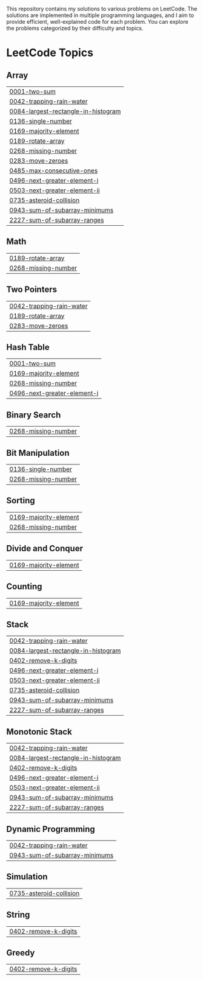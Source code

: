 This repository contains my solutions to various problems on LeetCode. The solutions are implemented in multiple programming languages, and I aim to provide efficient, well-explained code for each problem. You can explore the problems categorized by their difficulty and topics.

<!---LeetCode Topics Start-->
# LeetCode Topics
## Array
|  |
| ------- |
| [0001-two-sum](https://github.com/AnishaKumari82/leetcode/tree/master/0001-two-sum) |
| [0042-trapping-rain-water](https://github.com/AnishaKumari82/leetcode/tree/master/0042-trapping-rain-water) |
| [0084-largest-rectangle-in-histogram](https://github.com/AnishaKumari82/leetcode/tree/master/0084-largest-rectangle-in-histogram) |
| [0136-single-number](https://github.com/AnishaKumari82/leetcode/tree/master/0136-single-number) |
| [0169-majority-element](https://github.com/AnishaKumari82/leetcode/tree/master/0169-majority-element) |
| [0189-rotate-array](https://github.com/AnishaKumari82/leetcode/tree/master/0189-rotate-array) |
| [0268-missing-number](https://github.com/AnishaKumari82/leetcode/tree/master/0268-missing-number) |
| [0283-move-zeroes](https://github.com/AnishaKumari82/leetcode/tree/master/0283-move-zeroes) |
| [0485-max-consecutive-ones](https://github.com/AnishaKumari82/leetcode/tree/master/0485-max-consecutive-ones) |
| [0496-next-greater-element-i](https://github.com/AnishaKumari82/leetcode/tree/master/0496-next-greater-element-i) |
| [0503-next-greater-element-ii](https://github.com/AnishaKumari82/leetcode/tree/master/0503-next-greater-element-ii) |
| [0735-asteroid-collision](https://github.com/AnishaKumari82/leetcode/tree/master/0735-asteroid-collision) |
| [0943-sum-of-subarray-minimums](https://github.com/AnishaKumari82/leetcode/tree/master/0943-sum-of-subarray-minimums) |
| [2227-sum-of-subarray-ranges](https://github.com/AnishaKumari82/leetcode/tree/master/2227-sum-of-subarray-ranges) |
## Math
|  |
| ------- |
| [0189-rotate-array](https://github.com/AnishaKumari82/leetcode/tree/master/0189-rotate-array) |
| [0268-missing-number](https://github.com/AnishaKumari82/leetcode/tree/master/0268-missing-number) |
## Two Pointers
|  |
| ------- |
| [0042-trapping-rain-water](https://github.com/AnishaKumari82/leetcode/tree/master/0042-trapping-rain-water) |
| [0189-rotate-array](https://github.com/AnishaKumari82/leetcode/tree/master/0189-rotate-array) |
| [0283-move-zeroes](https://github.com/AnishaKumari82/leetcode/tree/master/0283-move-zeroes) |
## Hash Table
|  |
| ------- |
| [0001-two-sum](https://github.com/AnishaKumari82/leetcode/tree/master/0001-two-sum) |
| [0169-majority-element](https://github.com/AnishaKumari82/leetcode/tree/master/0169-majority-element) |
| [0268-missing-number](https://github.com/AnishaKumari82/leetcode/tree/master/0268-missing-number) |
| [0496-next-greater-element-i](https://github.com/AnishaKumari82/leetcode/tree/master/0496-next-greater-element-i) |
## Binary Search
|  |
| ------- |
| [0268-missing-number](https://github.com/AnishaKumari82/leetcode/tree/master/0268-missing-number) |
## Bit Manipulation
|  |
| ------- |
| [0136-single-number](https://github.com/AnishaKumari82/leetcode/tree/master/0136-single-number) |
| [0268-missing-number](https://github.com/AnishaKumari82/leetcode/tree/master/0268-missing-number) |
## Sorting
|  |
| ------- |
| [0169-majority-element](https://github.com/AnishaKumari82/leetcode/tree/master/0169-majority-element) |
| [0268-missing-number](https://github.com/AnishaKumari82/leetcode/tree/master/0268-missing-number) |
## Divide and Conquer
|  |
| ------- |
| [0169-majority-element](https://github.com/AnishaKumari82/leetcode/tree/master/0169-majority-element) |
## Counting
|  |
| ------- |
| [0169-majority-element](https://github.com/AnishaKumari82/leetcode/tree/master/0169-majority-element) |
## Stack
|  |
| ------- |
| [0042-trapping-rain-water](https://github.com/AnishaKumari82/leetcode/tree/master/0042-trapping-rain-water) |
| [0084-largest-rectangle-in-histogram](https://github.com/AnishaKumari82/leetcode/tree/master/0084-largest-rectangle-in-histogram) |
| [0402-remove-k-digits](https://github.com/AnishaKumari82/leetcode/tree/master/0402-remove-k-digits) |
| [0496-next-greater-element-i](https://github.com/AnishaKumari82/leetcode/tree/master/0496-next-greater-element-i) |
| [0503-next-greater-element-ii](https://github.com/AnishaKumari82/leetcode/tree/master/0503-next-greater-element-ii) |
| [0735-asteroid-collision](https://github.com/AnishaKumari82/leetcode/tree/master/0735-asteroid-collision) |
| [0943-sum-of-subarray-minimums](https://github.com/AnishaKumari82/leetcode/tree/master/0943-sum-of-subarray-minimums) |
| [2227-sum-of-subarray-ranges](https://github.com/AnishaKumari82/leetcode/tree/master/2227-sum-of-subarray-ranges) |
## Monotonic Stack
|  |
| ------- |
| [0042-trapping-rain-water](https://github.com/AnishaKumari82/leetcode/tree/master/0042-trapping-rain-water) |
| [0084-largest-rectangle-in-histogram](https://github.com/AnishaKumari82/leetcode/tree/master/0084-largest-rectangle-in-histogram) |
| [0402-remove-k-digits](https://github.com/AnishaKumari82/leetcode/tree/master/0402-remove-k-digits) |
| [0496-next-greater-element-i](https://github.com/AnishaKumari82/leetcode/tree/master/0496-next-greater-element-i) |
| [0503-next-greater-element-ii](https://github.com/AnishaKumari82/leetcode/tree/master/0503-next-greater-element-ii) |
| [0943-sum-of-subarray-minimums](https://github.com/AnishaKumari82/leetcode/tree/master/0943-sum-of-subarray-minimums) |
| [2227-sum-of-subarray-ranges](https://github.com/AnishaKumari82/leetcode/tree/master/2227-sum-of-subarray-ranges) |
## Dynamic Programming
|  |
| ------- |
| [0042-trapping-rain-water](https://github.com/AnishaKumari82/leetcode/tree/master/0042-trapping-rain-water) |
| [0943-sum-of-subarray-minimums](https://github.com/AnishaKumari82/leetcode/tree/master/0943-sum-of-subarray-minimums) |
## Simulation
|  |
| ------- |
| [0735-asteroid-collision](https://github.com/AnishaKumari82/leetcode/tree/master/0735-asteroid-collision) |
## String
|  |
| ------- |
| [0402-remove-k-digits](https://github.com/AnishaKumari82/leetcode/tree/master/0402-remove-k-digits) |
## Greedy
|  |
| ------- |
| [0402-remove-k-digits](https://github.com/AnishaKumari82/leetcode/tree/master/0402-remove-k-digits) |
<!---LeetCode Topics End-->